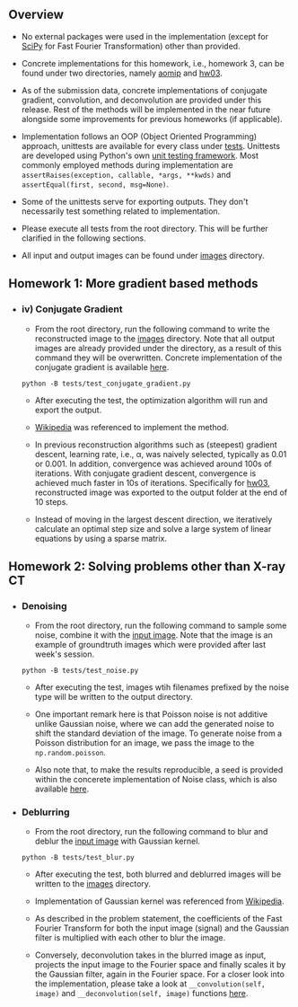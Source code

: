 ## Overview

* No external packages were used in the implementation (except for [SciPy](https://docs.scipy.org/doc/scipy/reference/generated/scipy.fft.fft2.html) for Fast Fourier Transformation) other than provided.

* Concrete implementations for this homework, i.e., homework 3, can be found under two directories, namely [aomip](https://gitlab.lrz.de/IP/teaching/applied-optimization-methods-for-inverse-problems/aomip-kaan-guney-keklikci/-/tree/main/aomip) and [hw03](https://gitlab.lrz.de/IP/teaching/applied-optimization-methods-for-inverse-problems/aomip-kaan-guney-keklikci/-/tree/main/homework/hw03).

* As of the submission data, concrete implementations of conjugate gradient, convolution, and deconvolution are provided under this release. Rest of the methods will be implemented in the near future alongside some improvements for previous homeworks (if applicable).

* Implementation follows an OOP (Object Oriented Programming) approach, unittests are available for every class under [tests](https://gitlab.lrz.de/IP/teaching/applied-optimization-methods-for-inverse-problems/aomip-kaan-guney-keklikci/-/tree/main/tests). Unittests are developed using Python's own [unit testing framework](https://docs.python.org/3/library/unittest.html#). Most commonly employed methods during implementation are `assertRaises(exception, callable, *args, **kwds)` and `assertEqual(first, second, msg=None)`.

* Some of the unittests serve for exporting outputs. They don't necessarily test something related to implementation.

* Please execute all tests from the root directory. This will be further clarified in the following sections.

* All input and output images can be found under [images](https://gitlab.lrz.de/IP/teaching/applied-optimization-methods-for-inverse-problems/aomip-kaan-guney-keklikci/-/tree/main/homework/hw03/images) directory.

## Homework 1: More gradient based methods

  - ### iv) Conjugate Gradient
    -  From the root directory, run the following command to write the reconstructed image to the [images](https://gitlab.lrz.de/IP/teaching/applied-optimization-methods-for-inverse-problems/aomip-kaan-guney-keklikci/-/tree/main/homework/hw03/images) directory. Note that all output images are already provided under the directory, as a result of this command they will be overwritten. Concrete implementation of the conjugate gradient is available [here](https://gitlab.lrz.de/IP/teaching/applied-optimization-methods-for-inverse-problems/aomip-kaan-guney-keklikci/-/blob/main/homework/hw03/conjugate_gradient.py).
        
    `python -B tests/test_conjugate_gradient.py`
    
    - After executing the test, the optimization algorithm will run and export the output. 
    
    - [Wikipedia](https://en.wikipedia.org/wiki/Conjugate_gradient_method#The_resulting_algorithm) was referenced to implement the method.
    
    - In previous reconstruction algorithms such as (steepest) gradient descent, learning rate, i.e., α, was naively selected, typically as 0.01 or 0.001. In addition, convergence was achieved around 100s of iterations. With conjugate gradient descent, convergence is achieved much faster in 10s of iterations. Specifically for [hw03](https://gitlab.lrz.de/IP/teaching/applied-optimization-methods-for-inverse-problems/aomip-kaan-guney-keklikci/-/tree/main/homework/hw03), reconstructed image was exported to the output folder at the end of 10 steps.
    
    - Instead of moving in the largest descent direction, we iteratively calculate an optimal step size and solve a large system of linear equations by using a sparse matrix.

## Homework 2: Solving problems other than X-ray CT

- ### Denoising

    - From the root directory, run the following command to sample some noise, combine it with the [input image](https://gitlab.lrz.de/IP/teaching/applied-optimization-methods-for-inverse-problems/aomip-kaan-guney-keklikci/-/blob/main/homework/hw03/images/input/htc2022_04b_recon.tif). Note that the image is an example of groundtruth images which were provided after last week's session.
    
    `python -B tests/test_noise.py`
    
    - After executing the test, images wtih filenames prefixed by the noise type will be written to the output directory.
    
    - One important remark here is that Poisson noise is not additive unlike Gaussian noise, where we can add the generated noise to shift the standard deviation of the image. To generate noise from a Poisson distribution for an image, we pass the image to the `np.random.poisson`.
    
    - Also note that, to make the results reproducible, a seed is provided within the concerete implementation of Noise class, which is also available [here](https://gitlab.lrz.de/IP/teaching/applied-optimization-methods-for-inverse-problems/aomip-kaan-guney-keklikci/-/blob/main/homework/hw03/noise.py).
    
- ### Deblurring

    - From the root directory, run the following command to blur and deblur the [input image](https://gitlab.lrz.de/IP/teaching/applied-optimization-methods-for-inverse-problems/aomip-kaan-guney-keklikci/-/blob/main/homework/hw03/images/input/htc2022_04b_recon.tif) with Gaussian kernel. 
    
    `python -B tests/test_blur.py`
    
    - After executing the test, both blurred and deblurred images will be written to the [images](https://gitlab.lrz.de/IP/teaching/applied-optimization-methods-for-inverse-problems/aomip-kaan-guney-keklikci/-/tree/main/homework/hw03/images) directory.
    
    - Implementation of Gaussian kernel was referenced from [Wikipedia](https://en.wikipedia.org/wiki/Gaussian_blur).
    
    - As described in the problem statement, the coefficients of the Fast Fourier Transform for both the input image (signal) and the Gaussian filter is multiplied with each other to blur the image.
    
    - Conversely, deconvolution takes in the blurred image as input, projects the input image to the Fourier space and finally scales it by the Gaussian filter, again in the Fourier space. For a closer look into the implementation, please take a look at `__convolution(self, image)` and `__deconvolution(self, image)` functions [here](https://gitlab.lrz.de/IP/teaching/applied-optimization-methods-for-inverse-problems/aomip-kaan-guney-keklikci/-/blob/main/homework/hw03/blur.py).
    